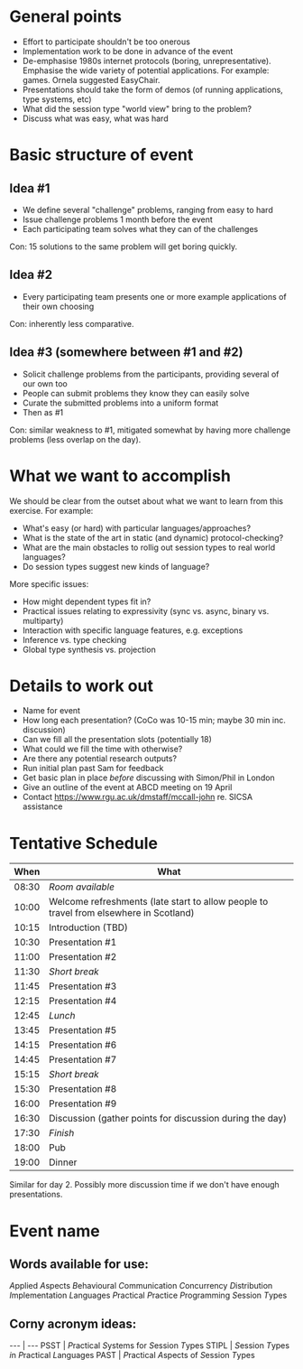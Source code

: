 General points
======

* Effort to participate shouldn't be too onerous
* Implementation work to be done in advance of the event
* De-emphasise 1980s internet protocols (boring, unrepresentative).
  Emphasise the wide variety of potential applications. For example:
  games. Ornela suggested EasyChair.
* Presentations should take the form of demos (of running applications,
  type systems, etc)
* What did the session type "world view" bring to the problem?
* Discuss what was easy, what was hard

Basic structure of event
======

Idea #1
------

* We define several "challenge" problems, ranging from easy to hard
* Issue challenge problems 1 month before the event
* Each participating team solves what they can of the challenges

Con: 15 solutions to the same problem will get boring quickly.

Idea #2
------

* Every participating team presents one or more example applications of
  their own choosing

Con: inherently less comparative.

Idea #3 (somewhere between #1 and #2)
------

* Solicit challenge problems from the participants, providing several of our own too
* People can submit problems they know they can easily solve
* Curate the submitted problems into a uniform format
* Then as #1

Con: similar weakness to #1, mitigated somewhat by having more challenge
problems (less overlap on the day).

What we want to accomplish
======

We should be clear from the outset about what we want to learn from this
exercise. For example:

* What's easy (or hard) with particular languages/approaches?
* What is the state of the art in static (and dynamic) protocol-checking?
* What are the main obstacles to rollig out session types to real world languages?
* Do session types suggest new kinds of language?

More specific issues:

* How might dependent types fit in?
* Practical issues relating to expressivity (sync vs. async, binary vs. multiparty)
* Interaction with specific language features, e.g. exceptions
* Inference vs. type checking
* Global type synthesis vs. projection

Details to work out
======

* Name for event
* How long each presentation? (CoCo was 10-15 min; maybe 30 min inc. discussion)
* Can we fill all the presentation slots (potentially 18)
* What could we fill the time with otherwise?
* Are there any potential research outputs?
* Run initial plan past Sam for feedback
* Get basic plan in place _before_ discussing with Simon/Phil in London
* Give an outline of the event at ABCD meeting on 19 April
* Contact https://www.rgu.ac.uk/dmstaff/mccall-john re. SICSA assistance

Tentative Schedule
======

When  | What
---   | ---
08:30 | _Room available_
10:00 | Welcome refreshments (late start to allow people to travel from elsewhere in Scotland)
10:15 | Introduction (TBD)
10:30 | Presentation #1
11:00 | Presentation #2
11:30 | _Short break_
11:45 | Presentation #3
12:15 | Presentation #4
12:45 | _Lunch_
13:45 | Presentation #5
14:15 | Presentation #6
14:45 | Presentation #7
15:15 | _Short break_
15:30 | Presentation #8
16:00 | Presentation #9
16:30 | Discussion (gather points for discussion during the day)
17:30 | _Finish_
18:00 | Pub
19:00 | Dinner

Similar for day 2. Possibly more discussion time if we don't have enough presentations.

Event name
======

Words available for use:
------

*A*pplied
*A*spects
*B*ehavioural
*C*ommunication
*C*oncurrency
*D*istribution
*I*mplementation
*L*anguages
*P*ractical
*P*ractice
*P*rogramming
*S*ession
*T*ypes

Corny acronym ideas:
------

---   | ---
PSST  | *P*ractical *S*ystems for *S*ession *T*ypes
STIPL | *S*ession *T*ypes *i*n *P*ractical *L*anguages
PAST  | *P*ractical *A*spects of *S*ession *T*ypes

